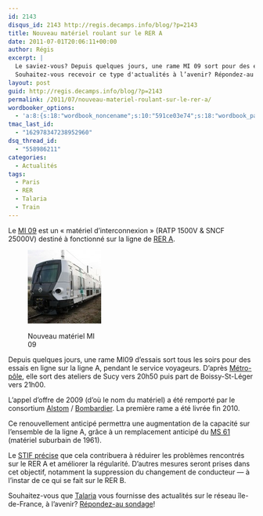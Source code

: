 ```yaml
---
id: 2143
disqus_id: 2143 http://regis.decamps.info/blog/?p=2143
title: Nouveau matériel roulant sur le RER A
date: 2011-07-01T20:06:11+00:00
author: Régis
excerpt: |
  Le saviez-vous? Depuis quelques jours, une rame MI 09 sort pour des essais sur la ligne de RER A.
  Souhaitez-vous recevoir ce type d'actualités à l’avenir? Répondez-au sondage!
layout: post
guid: http://regis.decamps.info/blog/?p=2143
permalink: /2011/07/nouveau-materiel-roulant-sur-le-rer-a/
wordbooker_options:
  - 'a:8:{s:18:"wordbook_noncename";s:10:"591ce03e74";s:18:"wordbook_page_post";s:4:"-100";s:18:"wordbook_orandpage";s:1:"2";s:23:"wordbook_default_author";s:1:"1";s:23:"wordbook_extract_length";s:3:"256";s:19:"wordbook_actionlink";s:3:"300";s:18:"wordbook_attribute";s:0:"";s:29:"wordbooker_status_update_text";s:33:"New blog post :  %title% - %link%";}'
tmac_last_id:
  - "162978347238952960"
dsq_thread_id:
  - "558986211"
categories:
  - Actualités
tags:
  - Paris
  - RER
  - Talaria
  - Train
---
```

Le [MI 09](http://fr.wikipedia.org/wiki/MI_09) est un « matériel d’interconnexion » (RATP 1500V & SNCF 25000V) destiné à fonctionné sur la ligne de [RER A](http://fr.wikipedia.org/wiki/Ligne_A_du_RER_d%27%C3%8Ele-de-France).<figure id="attachment_2148" style="width: 150px" class="wp-caption alignleft">

[<img class="size-thumbnail wp-image-2148" title="800px-MI09" src="/blog/wp-content/uploads/2011/07/800px-MI09-150x150.jpg" alt="Photo du MI 09" width="150" height="150" />](/blog/wp-content/uploads/2011/07/800px-MI09.jpg)<figcaption class="wp-caption-text">Nouveau matériel MI 09</figcaption></figure> 

Depuis quelques jours, une rame MI09 d’essais sort tous les soirs pour des essais en ligne sur la ligne A, pendant le service voyageurs. D’après [Métro-pôle](http://www.metro-pole.net/actu/article1199.html), elle sort des ateliers de Sucy vers 20h50 puis part de Boissy-St-Léger vers 21h00.

L’appel d’offre de 2009 (d’où le nom du matériel) a été remporté par le consortium [Alstom](http://www.alstom.com/fr/actualites-et-evenements/Plus-dactualites/Alstom-presente-le-premier-train-pour-la-ligne-A-du-RER/) / [Bombardier](http://www.bombardier.com/fr/transport/produits-et-services/vehicules-sur-rail?docID=0901260d8001c85e). La première rame a été livrée fin 2010.

Ce renouvellement anticipé permettra une augmentation de la capacité sur l’ensemble de la ligne A, grâce à un remplacement anticipé du [MS 61](http://fr.wikipedia.org/wiki/MS_61) (matériel suburbain de 1961).

Le [STIF précise](http://www.stif.info/IMG/pdf/RER_A_prop_maj_YB-avril-2011.pdf) que cela contribuera à réduirer les problèmes rencontrés sur le RER A et améliorer la régularité. D’autres mesures seront prises dans cet objectif, notamment la suppression du changement de conducteur &#8212; à l’instar de ce qui se fait sur le RER B.

Souhaitez-vous que [Talaria](http://regis.decamps.info/blog/projects/incidents-transports/) vous fournisse des actualités sur le réseau île-de-France, à l’avenir? [Répondez-au sondage](http://www.facebook.com/pages/Talaria-Incidents-transports-pour-Android/229301313754148)!
